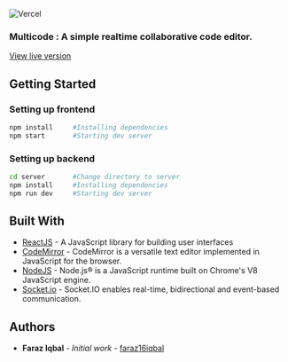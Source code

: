 ![Vercel](https://multicode-phi.vercel.app/?app={multicode})

### Multicode : A simple realtime collaborative code editor.

[View live version](https://multicode-phi.vercel.app/)

## Getting Started

### Setting up frontend

```bash
npm install     #Installing dependencies
npm start       #Starting dev server
```

### Setting up backend

```bash
cd server       #Change directory to server
npm install     #Installing dependencies
npm run dev     #Starting dev server
```

## Built With

- [ReactJS](https://reactjs.org/) - A JavaScript library for building user interfaces
- [CodeMirror](https://codemirror.net/) - CodeMirror is a versatile text editor implemented in JavaScript for the browser.
- [NodeJS](https://nodejs.org/) - Node.js® is a JavaScript runtime built on Chrome's V8 JavaScript engine.
- [Socket.io](https://socket.io/) - Socket.IO enables real-time, bidirectional and event-based communication.

## Authors

- **Faraz Iqbal** - _Initial work_ - [faraz16iqbal](https://github.com/faraz16iqbal)
